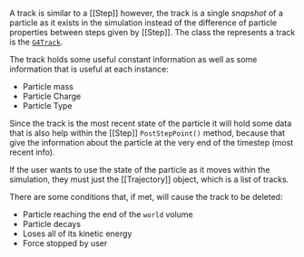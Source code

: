 A track is similar to a [[Step]] however, the track is a single _snapshot_ of a particle as it exists in the simulation instead of the difference of particle properties between steps given by [[Step]]. The class the represents a track is the [`G4Track`](https://gitlab.cern.ch/geant4/geant4/-/blob/master/source/track/include/G4Track.hh).

The track holds some useful constant information as well as some information that is useful at each instance:

- Particle mass
- Particle Charge
- Particle Type

Since the track is the most recent state of the particle it will hold some data that is also help within the [[Step]] `PostStepPoint()` method, because that give the information about the particle at the very end of the timestep (most recent info).

If the user wants to use the state of the particle as it moves within the simulation, they must just the [[Trajectory]] object, which is a list of tracks.

There are some conditions that, if met, will cause the track to be deleted:
- Particle reaching the end of the `world` volume
- Particle decays
- Loses all of its kinetic energy
- Force stopped by user